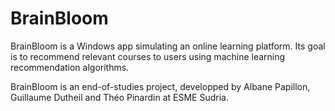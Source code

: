 # BrainBloom
BrainBloom is a Windows app simulating an online learning platform. Its goal is to recommend relevant courses to users using machine learning recommendation algorithms.

BrainBloom is an end-of-studies project, developped by Albane Papillon, Guillaume Dutheil and Théo Pinardin at ESME Sudria.

